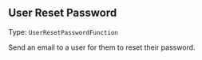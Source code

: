 

##  User Reset Password 

Type: `UserResetPasswordFunction`

Send an email to a user for them to reset their password.






